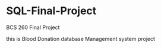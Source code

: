 # SQL-Final-Project
BCS 260 Final Project

this is Blood Donation database Management system project
